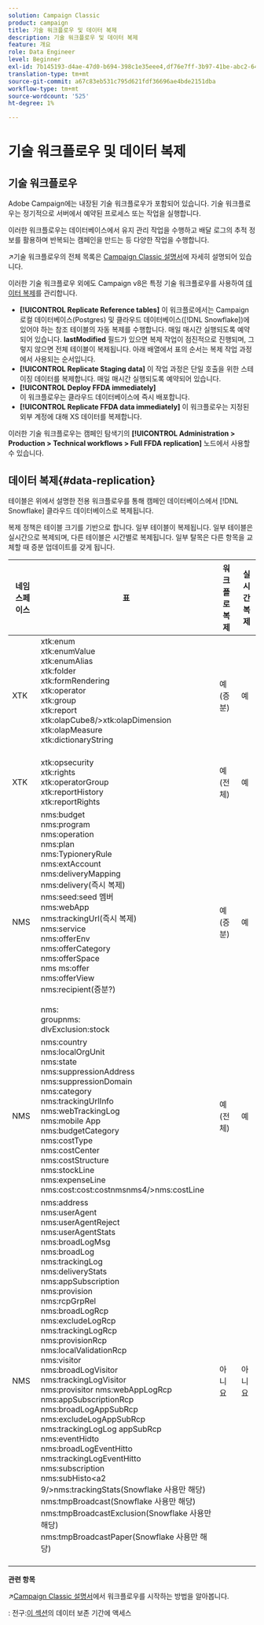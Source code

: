 ```yaml
---
solution: Campaign Classic
product: campaign
title: 기술 워크플로우 및 데이터 복제
description: 기술 워크플로우 및 데이터 복제
feature: 개요
role: Data Engineer
level: Beginner
exl-id: 7b145193-d4ae-47d0-b694-398c1e35eee4,df76e7ff-3b97-41be-abc2-640748680ff3
translation-type: tm+mt
source-git-commit: a67c83eb531c795d621fdf36696ae4bde2151dba
workflow-type: tm+mt
source-wordcount: '525'
ht-degree: 1%

---
```


# 기술 워크플로우 및 데이터 복제

## 기술 워크플로우

Adobe Campaign에는 내장된 기술 워크플로우가 포함되어 있습니다. 기술 워크플로우는 정기적으로 서버에서 예약된 프로세스 또는 작업을 실행합니다.

이러한 워크플로우는 데이터베이스에서 유지 관리 작업을 수행하고 배달 로그의 추적 정보를 활용하며 반복되는 캠페인을 만드는 등 다양한 작업을 수행합니다.

:arrow_upper_right:기술 워크플로우의 전체 목록은 [Campaign Classic 설명서](https://experienceleague.adobe.com/docs/campaign-classic/using/automating-with-workflows/advanced-management/about-technical-workflows.html?lang=en#overview)에 자세히 설명되어 있습니다.

이러한 기술 워크플로우 외에도 Campaign v8은 특정 기술 워크플로우를 사용하여 [데이터 복제](#data-replication)를 관리합니다.

* **[!UICONTROL Replicate Reference tables]**
이 워크플로에서는 Campaign 로컬 데이터베이스(Postgres) 및 클라우드 데이터베이스([!DNL Snowflake])에 있어야 하는 참조 테이블의 자동 복제를 수행합니다. 매일 매시간 실행되도록 예약되어 있습니다. **lastModified** 필드가 있으면 복제 작업이 점진적으로 진행되며, 그렇지 않으면 전체 테이블이 복제됩니다. 아래 배열에서 표의 순서는 복제 작업 과정에서 사용되는 순서입니다.
* **[!UICONTROL Replicate Staging data]**
이 작업 과정은 단일 호출을 위한 스테이징 데이터를 복제합니다. 매일 매시간 실행되도록 예약되어 있습니다.
* **[!UICONTROL Deploy FFDA immediately]**\
   이 워크플로우는 클라우드 데이터베이스에 즉시 배포합니다.
* **[!UICONTROL Replicate FFDA data immediately]**
이 워크플로우는 지정된 외부 계정에 대해 XS 데이터를 복제합니다.

이러한 기술 워크플로우는 캠페인 탐색기의 **[!UICONTROL Administration > Production > Technical workflows > Full FFDA replication]** 노드에서 사용할 수 있습니다.

## 데이터 복제{#data-replication}

테이블은 위에서 설명한 전용 워크플로우를 통해 캠페인 데이터베이스에서 [!DNL Snowflake] 클라우드 데이터베이스로 복제됩니다.

복제 정책은 테이블 크기를 기반으로 합니다. 일부 테이블이 복제됩니다. 일부 테이블은 실시간으로 복제되며, 다른 테이블은 시간별로 복제됩니다. 일부 탈목은 다른 항목을 교체할 때 증분 업데이트를 갖게 됩니다.

| 네임스페이스 | 표 | 워크플로 복제 | 실시간 복제 |
| --------- | ---------------------------------------------------------------------------------------------------------------------------------------------------------------------------------------------------------------------------------------------------------------------------------------------------------------------------------------------------------------------------------------------------------------------------------------------------------------------------------------------------------------------------------------------------------------------------------------------------------------------------------------------------------------------------------------------------------------------------------------------------------------------------------------------------------------------------------------------------------------- | -------------------- | --------------------- |
| XTK | xtk:enum<br>xtk:enumValue<br>xtk:enumAlias<br>xtk:folder<br>xtk:formRendering<br>xtk:operator<br>xtk:group<br>xtk:report<br>xtk:olapCube8/>xtk:olapDimension<br>xtk:olapMeasure<br>xtk:dictionaryString<br><br> | 예(증분) | 예 |
| XTK | xtk:opsecurity<br>xtk:rights<br>xtk:operatorGroup<br>xtk:reportHistory<br>xtk:reportRights | 예(전체) | 예 |
| NMS | nms:budget<br>nms:program<br>nms:operation<br>nms:plan<br>nms:TypioneryRule<br>nms:extAccount<br>nms:deliveryMapping<br>nms:delivery(즉시 복제)<br>nms:seed:seed 멤버<br>nms:webApp<br>nms:trackingUrl(즉시 복제)<br>nms:service<br>nms:offerEnv<br>nms:offerCategory<br>nms:offerSpace<br>nms ms:offer<br>nms:offerView<br>nms:recipient(증분?)<br><br>nms:<br>groupnms:<br>dlvExclusion:stock | 예(증분) | 예 |
| NMS | nms:country<br>nms:localOrgUnit<br>nms:state<br>nms:suppressionAddress<br>nms:suppressionDomain<br>nms:category<br>nms:trackingUrlInfo<br>nms:webTrackingLog<br>nms:mobile App<br>nms:budgetCategory<br>nms:costType<br>nms:costCenter<br>nms:costStructure<br>nms:stockLine<br>nms:expenseLine<br>nms:cost:cost:costnmsnms4/>nms:costLine | 예(전체) | 예 |
| NMS | nms:address<br>nms:userAgent<br>nms:userAgentReject<br>nms:userAgentStats<br>nms:broadLogMsg<br>nms:broadLog<br>nms:trackingLog<br>nms:deliveryStats <br>nms:appSubscription<br>nms:provision<br>nms:rcpGrpRel<br>nms:broadLogRcp<br>nms:excludeLogRcp<br>nms:trackingLogRcp<br>nms:provisionRcp<br>nms:localValidationRcp<br>nms:visitor<br>nms:broadLogVisitor<br>nms:trackingLogVisitor<br>nms:provisitor nms:webAppLogRcp<br>nms:appSubscriptionRcp<br>nms:broadLogAppSubRcp<br>nms:excludeLogAppSubRcp<br>nms:trackingLogLog appSubRcp<br>nms:eventHidto<br>nms:broadLogEventHitto<br>nms:trackingLogEventHitto<br>nms:subscription<br>nms:subHisto&lt;a2 9/>nms:trackingStats(Snowflake 사용만 해당)<br>nms:tmpBroadcast(Snowflake 사용만 해당)<br>nms:tmpBroadcastExclusion(Snowflake 사용만 해당)<br>nms:tmpBroadcastPaper(Snowflake 사용만 해당)<br><br> | 아니요 | 아니요 |

**관련 항목**

:arrow_upper_right:[Campaign Classic 설명서](https://experienceleague.adobe.com/docs/campaign-classic/using/automating-with-workflows/introduction/about-workflows.html?lang=en#automating-with-workflows)에서 워크플로우를 시작하는 방법을 알아봅니다.

: 전구:[이 섹션](../dev/datamodel-best-practices.md#data-retention)의 데이터 보존 기간에 액세스
